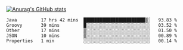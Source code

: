[![Anurag's GitHub stats](https://github-readme-stats.vercel.app/api?username=sebasphere&count_private=true&theme=tokyonight)](https://github.com/anuraghazra/github-readme-stats)

<!--START_SECTION:waka-->
```text
Java         17 hrs 42 mins  ███████████████████████▒░   93.83 % 
Groovy       39 mins         █░░░░░░░░░░░░░░░░░░░░░░░░   03.52 % 
Other        17 mins         ▒░░░░░░░░░░░░░░░░░░░░░░░░   01.50 % 
JSON         10 mins         ▒░░░░░░░░░░░░░░░░░░░░░░░░   00.89 % 
Properties   1 min           ░░░░░░░░░░░░░░░░░░░░░░░░░   00.14 % 
```
<!--END_SECTION:waka-->
